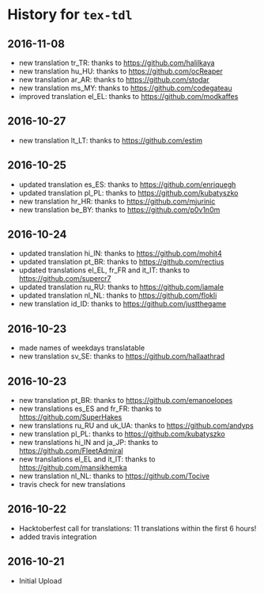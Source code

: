 # History for `tex-tdl`

## 2016-11-08
+ new translation tr_TR: thanks to https://github.com/halilkaya
+ new translation hu_HU: thanks to https://github.com/ocReaper
+ new translation ar_AR: thanks to https://github.com/stodar
+ new translation ms_MY: thanks to https://github.com/codegateau
+ improved translation el_EL: thanks to https://github.com/modkaffes

## 2016-10-27
+ new translation lt_LT: thanks to https://github.com/estim

## 2016-10-25
+ updated translation es_ES: thanks to https://github.com/enriquegh 
+ updated translation pl_PL: thanks to https://github.com/kubatyszko
+ new translation hr_HR: thanks to https://github.com/mjurinic
+ new translation be_BY: thanks to https://github.com/p0v1n0m

## 2016-10-24
+ updated translation hi_IN: thanks to https://github.com/mohit4
+ updated translation pt_BR: thanks to https://github.com/rectius
+ updated translations el_EL, fr_FR and it_IT: thanks to https://github.com/supercr7
+ updated translation ru_RU: thanks to https://github.com/iamale
+ updated translation nl_NL: thanks to https://github.com/flokli
+ new translation id_ID: thanks to https://github.com/justthegame

## 2016-10-23
+ made names of weekdays translatable
+ new translation sv_SE: thanks to https://github.com/hallaathrad

## 2016-10-23
+ new translation pt_BR: thanks to https://github.com/emanoelopes
+ new translations es_ES and fr_FR: thanks to https://github.com/SuperHakes
+ new translations ru_RU and uk_UA: thanks to https://github.com/andyps
+ new translation pl_PL: thanks to https://github.com/kubatyszko
+ new translations hi_IN and ja_JP: thanks to https://github.com/FleetAdmiral
+ new translations el_EL and it_IT: thanks to https://github.com/mansikhemka
+ new translation nl_NL: thanks to https://github.com/Tocive
+ travis check for new translations

## 2016-10-22
+ Hacktoberfest call for translations: 11 translations within the first 6 hours!
+ added travis integration

## 2016-10-21
+ Initial Upload
